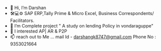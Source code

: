 - 👋 Hi, I’m Darshan
- 🛠️💻⚙️ SAP ERP,Tally Prime & Micro Excel, Business Correspondents/ Facilitators. 
- 📙 I’m Complete project " A study on lending Policy in vondaraguppe"
- 👀 I interested AP| AR & P2P
- 📫  reach  out to  Me ... mail Id - darshangk8747@gmail.com  Phone No : 9353021664
  
<!---
Darshan-GK1509/Darshan-GK1509 is a ✨ special ✨ repository because its `README.md` (this file) appears on your GitHub profile.
You can click the Preview link to take a look at your changes.
--->
